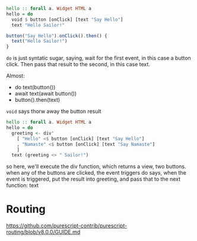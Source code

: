```purescript
hello :: forall a. Widget HTML a
hello = do
  void $ button [onClick] [text "Say Hello"]
  text "Hello Sailor!"
```

```js
button("Say Hello").onClick().then() {
  text("Hello Sailor!")
}
```

`do` is just syntatic sugar, saying, wait for the first event, in this case a button click. Then pass that result to the second, in this case text.

Almost:

- do text(button())
- await text(await button())
- button().then(text)

`void` says thorw away the button result

```purescript
hello :: forall a. Widget HTML a
hello = do
  greeting <- div'
    [ "Hello" <$ button [onClick] [text "Say Hello"]
    , "Namaste" <$ button [onClick] [text "Say Namaste"]
    ]
  text (greeting <> " Sailor!")
```

so here, we'll execute the div function, which returns a view, two buttons.
when any of the buttons are clicked, the event triggers
do says, when the event is triggered, put the result into greeting, and pass that to the next function: text

# Routing

https://github.com/purescript-contrib/purescript-routing/blob/v8.0.0/GUIDE.md